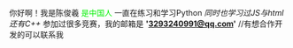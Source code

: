 <tattle>你好啊！我是陈俊羲</HEAD>
<font color=”#FF0000”>是中国人</font>
<BLINK>一直在练习和学习Python</BLINK>
<EM>同时也学习过JS与html还有C++</EM>
参加过很多竞赛，我的邮箱是
<STRONG>'3293240991@qq.com'</STRONG>
//有想合作开发的可以联系我
<!---
Paoxiao329/Paoxiao329 is a ✨ special ✨ repository because its `README.md` (this file) appears on your GitHub profile.
You can click the Preview link to take a look at your changes.
--->
